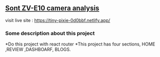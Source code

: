 ## [Sont ZV-E10 camera analysis](https://tiny-pixie-0d0bbf.netlify.app/)
visit live site : https://tiny-pixie-0d0bbf.netlify.app/
### Some description about this project
*Do this project with react router
*This project has four sections, HOME ,REVIEW ,DASHBOARF, BLOGS.

